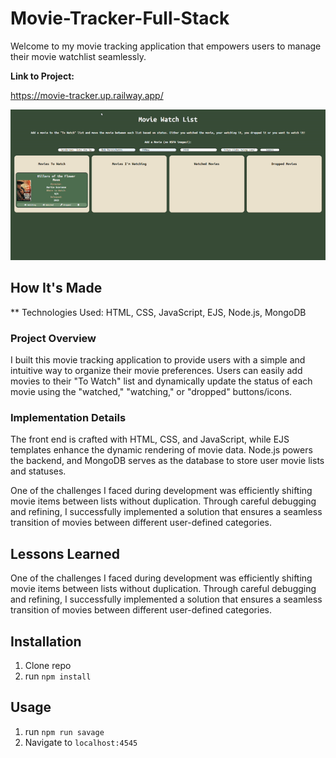 # Movie-Tracker-Full-Stack

Welcome to my movie tracking application that empowers users to manage their movie watchlist seamlessly.

**Link to Project:**

https://movie-tracker.up.railway.app/

![Movie Tracker Gif](public/img/movietracks.gif)


## How It's Made

** Technologies Used: HTML, CSS, JavaScript, EJS, Node.js, MongoDB

### Project Overview
I built this movie tracking application to provide users with a simple and intuitive way to organize their movie preferences. Users can easily add movies to their "To Watch" list and dynamically update the status of each movie using the "watched," "watching," or "dropped" buttons/icons.

### Implementation Details
The front end is crafted with HTML, CSS, and JavaScript, while EJS templates enhance the dynamic rendering of movie data. Node.js powers the backend, and MongoDB serves as the database to store user movie lists and statuses.

One of the challenges I faced during development was efficiently shifting movie items between lists without duplication. Through careful debugging and refining, I successfully implemented a solution that ensures a seamless transition of movies between different user-defined categories.


## Lessons Learned

One of the challenges I faced during development was efficiently shifting movie items between lists without duplication. Through careful debugging and refining, I successfully implemented a solution that ensures a seamless transition of movies between different user-defined categories.

## Installation

1. Clone repo
2. run `npm install`

## Usage

1. run `npm run savage`
2. Navigate to `localhost:4545`

